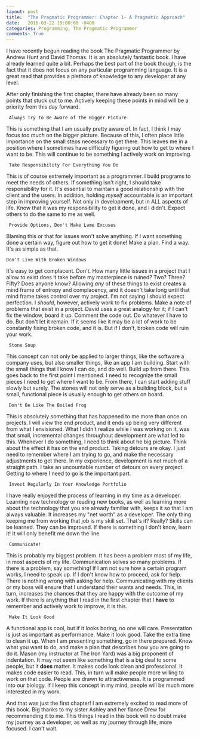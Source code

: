 ```yaml
---
layout: post
title:  "The Pragmatic Programmer: Chapter 1- A Pragmatic Approach"
date:   2016-03-22 19:00:00 -0400
categories: Programming, The Pragmatic Programmer
comments: True
---
```


I have recently begun reading the book The Pragmatic Programmer by Andrew Hunt and David Thomas. It is an absolutely fantastic book. I have already learned quite a bit. Perhaps the best part of the book though, is the fact that it does not focus on any particular programming language. It is a great read that provides a plethora of knowledge to any developer at any level.

  After only finishing the first chapter, there have already been so many points that stuck out to me. Actively keeping these points in mind will be a priority from this day forward.

     Always Try to Be Aware of the Bigger Picture

  This is something that I am usually pretty aware of. In fact, I think I may focus <i>too much</i> on the bigger picture. Because of this, I often place little importance on the small steps necessary to get there. This leaves me in a position where I sometimes have difficulty figuring out how to get to where I want to be. This will continue to be something I actively work on improving.

     Take Responsibility For Everything You Do

  This is of course extremely important as a programmer. I build programs to meet the needs of others. If something isn't right, I should take responsibility for it. It's essential to maintain a good relationship with the client and the users. In addition, holding <i>myself</i> accountable is an important step in improving yourself. Not only in development, but in ALL aspects of life. Know that it was my responsibility to get it done, and I didn't. Expect others to do the same to me as well.

     Provide Options, Don't Make Lame Excuses

  Blaming this or that for issues won't solve anything. If I want something done a certain way, figure out how to get it done! Make a plan. Find a way. It's as simple as that.

    Don't Live With Broken Windows

  It's easy to get complacent. Don't. How many little issues in a project that I allow to exist does it take before my masterpiece is ruined? Two? Three? Fifty? Does anyone know? Allowing <i>any</i> of these things to exist creates a mind frame of entropy and complacency, and it doesn't take long until that mind frame takes control over my project. I'm not saying I should expect perfection. I <i>should</i>, however, actively work to fix problems. Make a note of problems that exist in a project. David uses a great analogy for it; if I can't fix the window, board it up. Comment the code out. Do whatever I have to do. But don't let it remain. If it seems like it may be a lot of work to be constantly fixing broken code, and it is. But if I don't, broken code will ruin your work.

     Stone Soup

  This concept can not only be applied to larger things, like the software a company uses, but also smaller things, like an app I am building. Start with the small things that I know I can do, and do well. Build up from there. This goes back to the first point I mentioned. I need to recognize the small pieces I need to get where I want to be. From there, I can start adding stuff slowly but surely. The stones will not only serve as a building block, but a small, functional piece is usually enough to get others on board.

     Don't Be Like The Boiled Frog

  This is absolutely something that has happened to me more than once on projects. I will view the end product, and it ends up being very different from what I envisioned. What I didn't realize while I was working on it, was that small, incremental changes throughout development are what led to this. Whenever I do something, I need to think about he big picture. Think about the effect it has on the end product. Taking detours are okay. I just need to remember where I am trying to go, and make the necessary adjustments to get there.  In my experience, development is not much of a straight path. I take an uncountable number of detours on every project. Getting to where I need to go is the important part.

     Invest Regularly In Your Knowledge Portfolio

  I have really enjoyed the process of learning in my time as a developer.  Learning new technology or reading new books, as well as learning more about the technology that you are already familiar with, keeps it so that I am always valuable. It increases my "net worth" as a developer. The only thing keeping me from working that job is my skill set. That's it? Really? Skills can be learned. They can be improved. If there is something I don't know, learn it! It will only benefit me down the line.  

     Communicate!

  This is probably my biggest problem. It has been a problem most of my life, in most aspects of my life. Communication solves <i>so</i> many problems. If there is a problem, say something! If I am not sure how a certain program works, I need to speak up. If I don't know how to proceed, ask for help. There is nothing wrong with asking for help. Communicating with my clients or my boss will ensure that I understand their wants and needs. This, in turn, increases the chances that they are happy with the outcome of my work. If there is anything that I read in the first chapter that I <b>have</b> to remember and actively work to improve, it is this.

     Make It Look Good

  A functional app is cool, but if it looks boring, no one will care. Presentation is just as important as performance. Make it look good. Take the extra time to clean it up. When I am presenting something, go in there prepared. Know what you want to do, and make a plan that describes how you are going to do it. Mason (my instructor at The Iron Yard) was a big proponent of indentation. It may not seem like something that is a big deal to some people, but it <b>does</b> matter. It makes code look clean and professional. It makes code easier to read. This, in turn will make people more willing to work on that code. People are drawn to attractiveness. It is programmed into our biology. If I keep this concept in my mind, people will be much more interested in my work.

  And that was just the first chapter! I am extremely excited to read more of this book. Big thanks to my sister Ashley and her fiance Drew for recommending it to me. This things I read in this book will no doubt make my journey as a developer, as well as my journey through life, more focused. I can't wait.
